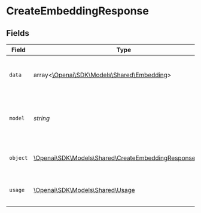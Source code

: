 # CreateEmbeddingResponse


## Fields

| Field                                                                                                           | Type                                                                                                            | Required                                                                                                        | Description                                                                                                     |
| --------------------------------------------------------------------------------------------------------------- | --------------------------------------------------------------------------------------------------------------- | --------------------------------------------------------------------------------------------------------------- | --------------------------------------------------------------------------------------------------------------- |
| `data`                                                                                                          | array<[\Openai\SDK\Models\Shared\Embedding](../../Models/Shared/Embedding.md)>                                  | :heavy_check_mark:                                                                                              | The list of embeddings generated by the model.                                                                  |
| `model`                                                                                                         | *string*                                                                                                        | :heavy_check_mark:                                                                                              | The name of the model used to generate the embedding.                                                           |
| `object`                                                                                                        | [\Openai\SDK\Models\Shared\CreateEmbeddingResponseObject](../../Models/Shared/CreateEmbeddingResponseObject.md) | :heavy_check_mark:                                                                                              | The object type, which is always "list".                                                                        |
| `usage`                                                                                                         | [\Openai\SDK\Models\Shared\Usage](../../Models/Shared/Usage.md)                                                 | :heavy_check_mark:                                                                                              | The usage information for the request.                                                                          |
